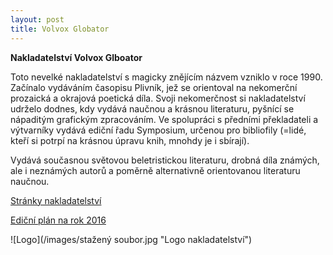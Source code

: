 ```yaml
---
layout: post
title: Volvox Globator
---
```

**Nakladatelství Volvox Glboator**

Toto nevelké nakladatelství s magicky znějícím názvem vzniklo v roce 1990. Začínalo vydáváním časopisu Plivník, jež se orientoval na 
nekomerční prozaická a okrajová poetická díla. Svoji nekomerčnost si nakladatelství udrželo dodnes, kdy vydává naučnou a krásnou 
literaturu, pyšnící se nápaditým grafickým zpracováním. Ve spolupráci s předními překladateli a výtvarníky vydává ediční řadu Symposium, 
určenou pro bibliofily (=lidé, kteří si potrpí na krásnou úpravu knih, mnohdy je i sbírají). 

Vydává současnou světovou beletristickou literaturu, drobná díla známých, ale i neznámých autorů a poměrně alternativně orientovanou 
literaturu naučnou. 

[Stránky nakladatelství](http://www.volvox.cz/)

[Ediční plán na rok 2016](http://www.volvox.cz/download/editpl16.pdf)

![Logo](/images/stažený soubor.jpg "Logo nakladatelství")
